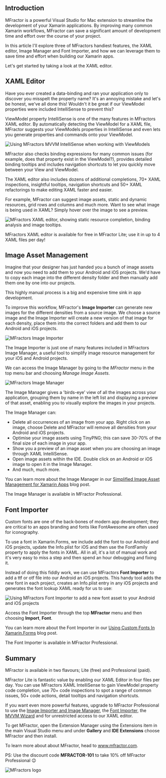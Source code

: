 ## Introduction

MFractor is a powerful Visual Studio for Mac extension to streamline the development of your Xamarin applications. By improving many common Xamarin workflows, MFractor can save a significant amount of development time and effort over the course of your project.

In this article I'll explore three of MFractors handiest features, the XAML editor, Image Manager and Font Importer, and how we can leverage them to save time and effort when building our Xamarin apps.

Let's get started by taking a look at the XAML editor.

## XAML Editor

Have you ever created a data-binding and ran your application only to discover you misspelt the property name? It's an annoying mistake and let's be honest, we've all done this! Wouldn't it be great if our ViewModel properties were included IntelliSense to prevent this?

ViewModel property IntelliSense is one of the many features in MFractors XAML editor. By automatically detecting the ViewModel for a XAML file, MFractor suggests your ViewModels properties in IntelliSense and even lets you generate properties and commands onto your ViewModel.

![Using MFractors MVVM IntelliSense when working with ViewModels](img/mvvm-intellisense.gif)

MFractor also checks binding expressions for many common issues (for example, does that property exist in the ViewModel?), provides detailed binding tooltips and includes navigation shortcuts to let you quickly move between your View and ViewModel.

The XAML editor also includes dozens of additional completions, 70+ XAML inspections, insightful tooltips, navigation shortcuts and 50+ XAML refactorings to make editing XAML faster and easier.

For example, MFractor can suggest image assets, static and dynamic resources, grid rows and columns and much more. Want to see what image is being used in XAML? Simply hover over the image to see a preview.

![MFractors XAML editor, showing static resource completion, binding analysis and image tooltips.](img/xaml-editor.gif)

MFractors XAML editor is available for free in MFractor Lite; use it in up to 4 XAML files per day!

## Image Asset Management

Imagine that your designer has just handed you a bunch of image assets and now you need to add them to your Android and iOS projects. We'd have to copy each image into the different density folder and then manually add them one by one into our projects.

This highly manual process is a big and expensive time sink in app development.

To improve this workflow, MFractor's **Image Importer** can generate new images for the different densities from a source image. We choose a source image and the Image Importer will create a new version of that image for each density, place them into the correct folders and add them to our Android and iOS projects.

![MFractors Image Importer](img/image-importer.png)

The Image Importer is just one of many features included in MFractors Image Manager, a useful tool to simplify image resource management for your iOS and Android projects.

We can access the Image Manager by going to the *MFractor* menu in the top menu bar and choosing *Manage Image Assets*.

![MFractors Image Manager](img/image-manager.png)

The Image Manager gives a 'birds-eye' view of all the images across your application, grouping them by name in the left list and displaying a preview of that asset, enabling you to visually explore the images in your projects.

The Image Manager can:
 * Delete all occurrences of an image from your app. Right click on an image, choose Delete and MFractor will remove all densities from your Android and iOS projects.
 * Optimise your image assets using TinyPNG; this can save 30-70% of the final size of each image in your app.
 * Show you a preview of an image asset when you are choosing an image through XAML IntelliSense.
 * Open image assets within the IDE. Double click on an Android or iOS image  to open it in the Image Manager.
 * And much, much more.

You can learn more about the Image Manager in our [Simplified Image Asset Management for Xamarin Apps](https://www.mfractor.com/blogs/news/simplified-image-asset-management-for-xamarin-apps) blog post.

The Image Manager is available in MFractor Professional.

## Font Importer

Custom fonts are one of the back-bones of modern app development; they are critical to an apps branding and fonts like FontAwesome are often used  for iconography.

To use a font in Xamarin.Forms, we include add the font to our Android and iOS projects, update the Info.plist for iOS and then use the FontFamily property to apply the fonts in XAML. All in all, it's a lot of manual work and it's very easy to miss a step and then spend an hour debugging and fixing it.

Instead of doing this fiddly work, we can use MFractors **Font Importer** to add a ttf or otf file into our Android an iOS projects. This handy tool adds the new font in each project, creates an Info.plist entry in any iOS projects and generates the font lookup XAML ready for us to use:

![Using MFractors Font Importer to add a new font asset to your Android and iOS projects](img/font-importer-demo.gif)

Access the Font Importer through the top **MFractor** menu and then choosing **Import**, **Font**.

You can learn more about the Font Importer in our [Using Custom Fonts In Xamarin.Forms](https://www.mfractor.com/blogs/news/using-custom-fonts-in-xamarin-forms) blog post.

The Font Importer is available in MFractor Professional.

## Summary

MFractor is available in two flavours; Lite (free) and Professional (paid).

MFractor Lite is fantastic value by enabling our XAML Editor in four files per day. You can use MFractors XAML IntelliSense to gain ViewModel property code completion, use 70+ code inspections to spot a range of common issues, 50+ code actions, detail tooltips and navigation shortcuts.

If you want even more powerful features, upgrade to MFractor Professional to use the [Image Importer and Image Manager](https://www.mfractor.com/blogs/news/simplified-image-asset-management-for-xamarin-apps), the [Font Importer](https://www.mfractor.com/blogs/news/using-custom-fonts-in-xamarin-forms), the [MVVM Wizard](https://www.mfractor.com/blogs/news/generating-viewmodels-in-xamarin-forms-with-the-mvvm-wizard) and for unrestricted access to our XAML editor.

To get MFractor, open the Extension Manager using the Extensions item in the main Visual Studio menu and under **Gallery** and **IDE Extensions** choose MFractor and then install.

To learn more about about MFractor, head to www.mfractor.com.

PS: Use the discount code **MFRACTOR-101** to take 10% off MFractor Professional 😉

![MFractors logo](img/logo-horizontal.png)
